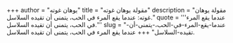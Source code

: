 +++
author = "يوهان غوته"
title = "مقولة يوهان غوته"
description = "مقولة يوهان غوته: عندما يقع المرء في الحب، يتمنى أن تقيده السلاسل."
quote = '''عندما يقع المرء في الحب، يتمنى أن تقيده السلاسل.'''
slug = "عندما-يقع-المرء-في-الحب،-يتمنى-أن-تقيده-السلاسل"
+++
عندما يقع المرء في الحب، يتمنى أن تقيده السلاسل.
